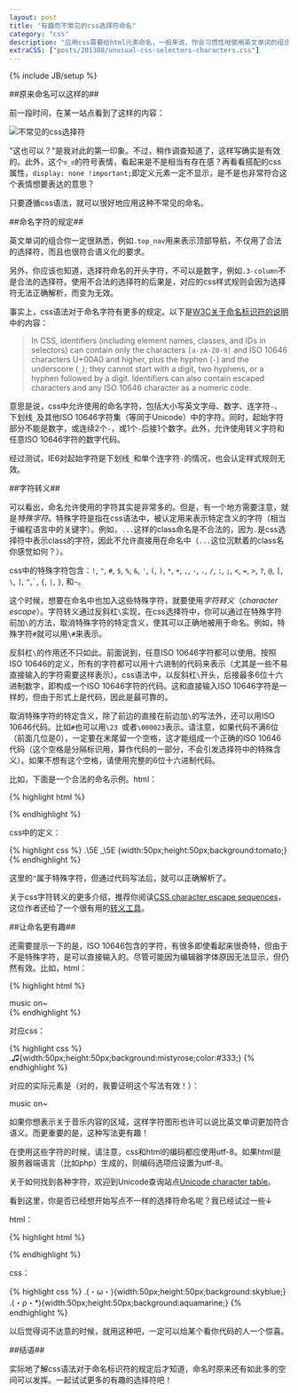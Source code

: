 ```yaml
---
layout: post
title: "有趣而不常见的css选择符命名"
category: "css"
description: "应用css需要给html元素命名，一般来说，你会习惯性地使用英文单词的组合。但实际上，有更多看起来很不常见的字符同样可以使用。通过组合使用它们，你可以让css选择符更加有趣！"
extraCSS: ["posts/201308/unusual-css-selectors-characters.css"]
---
```

{% include JB/setup %}

##原来命名可以这样的##

前一段时间，在某一站点看到了这样的内容：

![不常见的css选择符][img_unusual_css_selectors_of_one_site]

"这也可以？"是我对此的第一印象。不过，稍作调查知道了，这样写确实是有效的。此外，这个`ಠ_ಠ`的符号表情，看起来是不是相当有存在感？再看看搭配的css属性，`display: none !important;`即定义元素一定不显示，是不是也非常符合这个表情想要表达的意思？

只要遵循css语法，就可以很好地应用这种不常见的命名。

##命名字符的规定##

英文单词的组合你一定很熟悉，例如`.top_nav`用来表示顶部导航，不仅用了合法的选择符，而且也很符合语义化的要求。

另外，你应该也知道，选择符命名的开头字符，不可以是数字，例如`.3-column`不是合法的选择符。使用不合法的选择符的后果是，对应的css样式规则会因为选择符无法正确解析，而变为无效。

事实上，css语法对于命名字符有更多的规定。以下是[W3C关于命名标识符的说明][]中的内容：

> In CSS, identifiers (including element names, classes, and IDs in selectors) can contain only the characters `[a-zA-Z0-9]` and ISO 10646 characters U+00A0 and higher, plus the hyphen (`-`) and the underscore (`_`); they cannot start with a digit, two hyphens, or a hyphen followed by a digit. Identifiers can also contain escaped characters and any ISO 10646 character as a numeric code.

意思是说，css中允许使用的命名字符，包括大小写英文字母、数字、连字符`-`、下划线`_`及其他ISO 10646字符集（等同于Unicode）中的字符。同时，起始字符部分不能是数字，或连续2个`-`，或1个`-`后接1个数字。此外，允许使用转义字符和任意ISO 10646字符的数字代码。

经过测试，IE6对起始字符是下划线`_`和单个连字符`-`的情况，也会认定样式规则无效。

##字符转义##

可以看出，命名允许使用的字符其实是非常多的。但是，有一个地方需要注意，就是*特殊字符*。特殊字符是指在css语法中，被认定用来表示特定含义的字符（相当于编程语言中的关键字）。例如，`...`这样的class命名是不合法的，因为`.`是css选择符中表示class的字符，因此不允许直接用在命名中（`...`这位沉默着的class名你感觉如何？）。

css中的特殊字符包含：`!`, `"`, `#`, `$`, `%`, `&`, `'`, `(`, `)`, `*`, `+`, `,`, `-`, `.`, `/`, `:`, `;`, `<`, `=`, `>`, `?`, `@`, `[`, `\`, `]`, `^`,<code>\`</code>, `{`, `|`, `}`, 和`~`。

这个时候，想要在命名中也加入这些特殊字符，就要使用*字符转义*（*character escape*）。字符转义通过反斜杠`\`实现，在css选择符中，你可以通过在特殊字符前加`\`的方法，取消特殊字符的特定含义，使其可以正确地被用于命名。例如，特殊字符`#`就可以用`\#`来表示。

反斜杠`\`的作用还不只如此。前面说到，任意ISO 10646字符都可以使用。按照ISO 10646的定义，所有的字符都可以用十六进制的代码来表示（尤其是一些不易直接输入的字符需要这样表示）。css语法中，以反斜杠`\`开头，后接最多6位十六进制数字，即构成一个ISO 10646字符的代码。这和直接输入ISO 10646字符是一样的，但由于形式上是代码，因此是最可靠的。

取消特殊字符的特定含义，除了前边的直接在前边加`\`的写法外，还可以用ISO 10646代码。比如`#`也可以用`\23 `或者`\000023`表示。请注意，如果代码不满6位（前面几位是0），一定要在末尾留一个空格，这才能组成一个正确的ISO 10646代码（这个空格是分隔标识用，算作代码的一部分，不会引发选择符中的特殊含义）。如果不想有这个空格，请使用完整的6位十六进制代码。

比如，下面是一个合法的命名示例。html：

{% highlight html %}
<div class="^_^"></div>
{% endhighlight %}

css中的定义：

{% highlight css %}
.\5E _\5E {width:50px;height:50px;background:tomato;}
{% endhighlight %}

这里的`^`属于特殊字符，但通过代码写法后，就可以正确解析了。

关于css字符转义的更多介绍，推荐你阅读[CSS character escape sequences][]，这位作者还给了一个很有用的[转义工具][]。

##让命名更有趣##

还需要提示一下的是，ISO 10646包含的字符，有很多即使看起来很奇特，但由于不是特殊字符，是可以直接输入的。尽管可能因为编辑器字体原因无法显示，但仍然有效。比如，html：

{% highlight html %}
<div class="♫">music on~</div>
{% endhighlight %}

对应css：

{% highlight css %}
.♫{width:50px;height:50px;background:mistyrose;color:#333;}
{% endhighlight %}

对应的实际元素是（对的，我要证明这个写法有效！）：

<div class="post_display" >
    <div class="♫">music on~</div>
</div>

如果你想表示关于音乐内容的区域，这样字符图形也许可以说比英文单词更加符合语义。而更重要的是，这种写法更有趣！

在使用这些字符的时候，请注意，css和html的编码都应使用utf-8。如果html是服务器端语言（比如php）生成的，则编码选项应设置为utf-8。

关于如何找到各种字符，欢迎到Unicode查询站点[Unicode character table][]。

看到这里，你是否已经想开始写点不一样的选择符命名呢？我已经试过一些↓

html：

{% highlight html %}
<div class="(・ρ・*)"></div>
<div class="(・ω・)"></div>
{% endhighlight %}

css：

{% highlight css %}
.\(・ω・\){width:50px;height:50px;background:skyblue;}
.\(・ρ・\*\){width:50px;height:50px;background:aquamarine;}
{% endhighlight %}

以后觉得词不达意的时候，就用这种吧，一定可以给某个看你代码的人一个惊喜。

##结语##

实际地了解css语法对于命名标识符的规定后才知道，命名时原来还有如此多的空间可以发挥。一起试试更多的有趣的选择符吧！

[img_unusual_css_selectors_of_one_site]: {{POSTS_IMG_PATH}}/201308/unusual_css_selectors_of_one_site.png "不常见的css选择符"

[W3C关于命名标识符的说明]: http://www.w3.org/TR/CSS21/syndata.html#value-def-identifier "W3C关于命名标识符的说明"
[CSS character escape sequences]: http://mathiasbynens.be/notes/css-escapes "CSS character escape sequences"
[转义工具]: http://mothereff.in/css-escapes "CSS escapes"
[Unicode character table]: http://unicode-table.com/en/ "Unicode character table" 